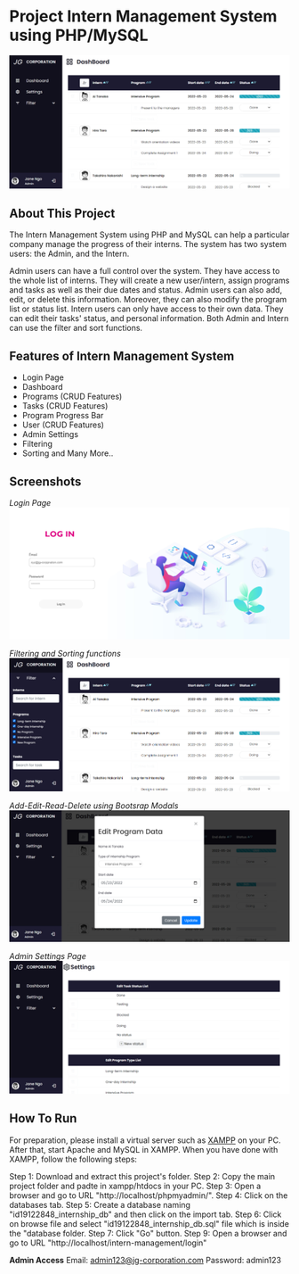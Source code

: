 # Project Intern Management System using PHP/MySQL
![dashboard](img/screenshots/Dashboard.png) 


## About This Project
The Intern Management System using PHP and MySQL can help a particular company manage the progress of their interns. The system has two system users: the Admin, and the Intern.

Admin users can have a full control over the system. They have access to the whole list of interns. They will create a new user/intern, assign programs and tasks as well as their due dates and status. Admin users can also add, edit, or delete this information. Moreover, they can also modify the program list or status list. Intern users can only have access to their own data. They can edit their tasks' status, and personal information. Both Admin and Intern can use the filter and sort functions.


## Features of Intern Management System
* Login Page
* Dashboard
* Programs (CRUD Features)
* Tasks (CRUD Features)
* Program Progress Bar
* User (CRUD Features)
* Admin Settings
* Filtering
* Sorting
and Many More..

## Screenshots
*Login Page*
![login](img/screenshots/Login.png) 


*Filtering and Sorting functions*
![filter-and-sort](img/screenshots/filterandsorting.png)


*Add-Edit-Read-Delete using Bootsrap Modals*
![crud](img/screenshots/CRUD.png) 


*Admin Settings Page*
![settings](img/screenshots/Settings.png) 


## How To Run
For preparation, please install a virtual server such as [XAMPP](https://www.apachefriends.org/) on your PC. After that, start Apache and MySQL in XAMPP. When you have done with XAMPP, follow the following steps:

Step 1: Download and extract this project's folder.
Step 2: Copy the main project folder and padte in xampp/htdocs in your PC.
Step 3: Open a browser and go to URL "http://localhost/phpmyadmin/".
Step 4: Click on the databases tab.
Step 5: Create a database naming "id19122848_internship_db" and then click on the import tab.
Step 6: Click on browse file and select "id19122848_internship_db.sql" file which is inside the "database folder.
Step 7: Click "Go" button.
Step 9: Open a browser and go to URL "http://localhost/intern-management/login"

**Admin Access**
Email: admin123@jg-corporation.com
Password: admin123


